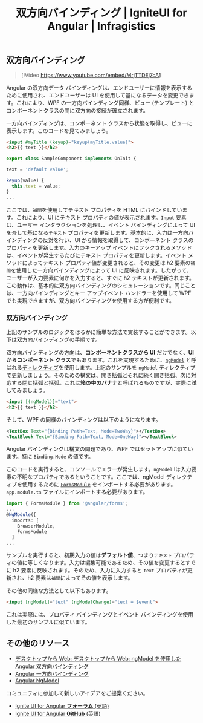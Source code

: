 ﻿---
title: 双方向バインディング | IgniteUI for Angular | Infragistics
_description: WPF から Angular へ移行時に Angular で双方向のデータバインディングを作成する方法を説明します。
_keywords: data binding, ignite ui for angular, インフラジスティックス
_language: ja
---

## 双方向バインディング

> [!Video https://www.youtube.com/embed/MrjTTDEj7cA]

Angular の双方向データ バインディングは、エンドユーザーに情報を表示するために使用され、エンドユーザーは UI を使用して基になるデータを変更できます。これにより、WPF の一方向バインディング同様、ビュー (テンプレート) とコンポーネントクラスの間に双方向の接続が確立されます。

一方向バインディングは、コンポーネント クラスから状態を取得し、ビューに表示します。このコードを見てみましょう。
```html
<input #myTitle (keyup)="keyup(myTitle.value)">
<h2>{{ text }}</h2>
```
```typescript
export class SampleComponent implements OnInit {

text = 'default value';

keyup(value) {
  this.text = value;
}
...
```
ここでは、`補間`を使用してテキスト プロパティを HTML にバインドしています。これにより、UI にテキスト プロパティの値が表示されます。`Input` 要素は、ユーザー インタラクションを処理し、イベント バインディングによって UI を介して基になる`テキスト` プロパティを更新します。基本的に、入力は一方向バインディングの反対を行い、UI から情報を取得して、コンポーネント クラスのプロパティを更新します。入力のキーアップ イベントにフックされるメソッドは、イベントが発生するたびにテキスト プロパティを更新します。イベント メソッドによってテキスト プロパティ値が変更されると、その変更は h2 要素の`補間`を使用した一方向バインディングによって UI に反映されます。したがって、ユーザーが入力要素に何かを入力すると、すぐに h2 テキストが更新されます。この動作は、基本的に双方向バインディングのシミュレーションです。同じことは、一方向バインディングとキー アップイベント ハンドラーを使用して WPF でも実現できますが、双方向バインディングを使用する方が便利です。

### 双方向バインディング

上記のサンプルのロジックをはるかに簡単な方法で実装することができます。以下は双方向バインディングの手順です。

双方向バインディングの方向は、**コンポーネントクラスから UI** だけでなく、**UI からコンポーネント クラス**でもあります。これを実現するために、[`ngModel`](https://angular.io/api/forms/NgModel) と呼ばれる[ディレクティブ](https://angular.io/api/core/Directive)を使用します。上記のサンプルを `ngModel` ディレクティブで更新しましょう。そのための構文は、開き括弧とそれに続く開き括弧、次に対応する閉じ括弧と括弧。これは**箱の中のバナナ**と呼ばれるものですが、実際に試してみましょう。
```html
<input [(ngModel)]="text">
<h2>{{ text }}</h2>
```
そして、WPF の同様のバインディングは以下のようになります。
```xml
<TextBox Text="{Binding Path=Text, Mode=TwoWay}"></TextBox>
<TextBlock Text="{Binding Path=Text, Mode=OneWay}"></TextBlock>
```
Angular バインディングは構文の問題であり、WPF ではセットアップに似ています。特に `Binding.Mode` の値です。

このコードを実行すると、コンソールでエラーが発生します。`ngModel` lは入力要素の不明なプロパティであるということです。ここでは、ngModel ディレクティブを使用するために [`FormsModule`](https://angular.io/api/forms/FormsModule) をインポートする必要があります。`app.module.ts` ファイルにインポートする必要があります。
```typescript
import { FormsModule } from '@angular/forms';
...
@NgModule({
  imports: [
    BrowserModule,
    FormsModule
  ]
...
``` 
サンプルを実行すると、初期入力の値は**デフォルト値**、つまり`テキスト` プロパティの値に等しくなります。入力は編集可能であるため、その値を変更するとすぐに h2 要素に反映されます。そのため、入力に入力すると `text` プロパティが更新され、h2 要素は`補間`によってその値を表示します。

その他の同様な方法として以下もあります。
```html
<input [ngModel]="text" (ngModelChange)="text = $event">
```
これは実際には、プロパティ バインディングとイベント バインディングを使用した最初のサンプルに似ています。


## その他のリソース
* [デスクトップから Web: デスクトップから Web: ngModel を使用した Angular 双方向バインディング](https://www.youtube.com/watch?v=MrjTTDEj7cA&list=PLG8rj6Rr0BU-AqcJMuwggKy0GMIkjkt3j)
* [Angular 一方向バインディング](one_way_binding.md)
* [Angular NgModel](https://angular.io/api/forms/NgModel)

<div class="divider--half"></div>
コミュニティに参加して新しいアイデアをご提案ください。

* [Ignite UI for Angular **フォーラム** (英語) ](https://www.infragistics.com/community/forums/f/ignite-ui-for-angular)
* [Ignite UI for Angular **GitHub** (英語) ](https://github.com/IgniteUI/igniteui-angular)
